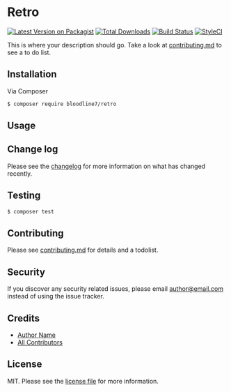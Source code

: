# Retro

[![Latest Version on Packagist][ico-version]][link-packagist]
[![Total Downloads][ico-downloads]][link-downloads]
[![Build Status][ico-travis]][link-travis]
[![StyleCI][ico-styleci]][link-styleci]

This is where your description should go. Take a look at [contributing.md](contributing.md) to see a to do list.

## Installation

Via Composer

``` bash
$ composer require bloodline7/retro
```

## Usage

## Change log

Please see the [changelog](changelog.md) for more information on what has changed recently.

## Testing

``` bash
$ composer test
```

## Contributing

Please see [contributing.md](contributing.md) for details and a todolist.

## Security

If you discover any security related issues, please email author@email.com instead of using the issue tracker.

## Credits

- [Author Name][link-author]
- [All Contributors][link-contributors]

## License

MIT. Please see the [license file](license.md) for more information.

[ico-version]: https://img.shields.io/packagist/v/bloodline7/retro.svg?style=flat-square
[ico-downloads]: https://img.shields.io/packagist/dt/bloodline7/retro.svg?style=flat-square
[ico-travis]: https://img.shields.io/travis/bloodline7/retro/master.svg?style=flat-square
[ico-styleci]: https://styleci.io/repos/12345678/shield

[link-packagist]: https://packagist.org/packages/bloodline7/retro
[link-downloads]: https://packagist.org/packages/bloodline7/retro
[link-travis]: https://travis-ci.org/bloodline7/retro
[link-styleci]: https://styleci.io/repos/12345678
[link-author]: https://github.com/bloodline7
[link-contributors]: ../../contributors
